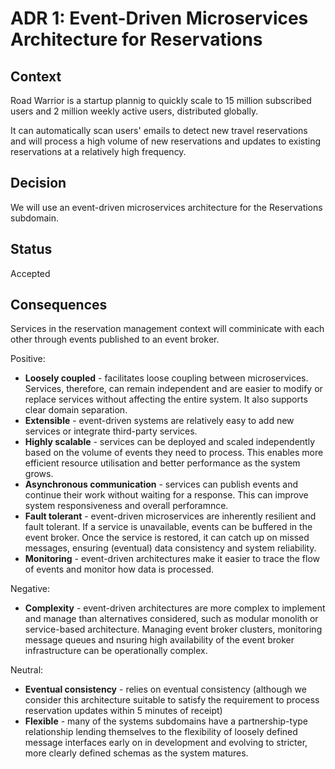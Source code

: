 # ADR 1: Event-Driven Microservices Architecture for Reservations

## Context

Road Warrior is a startup plannig to quickly scale to 15 million subscribed users and 2 million weekly active users, distributed globally.

It can automatically scan users' emails to detect new travel reservations and will process a high volume of new reservations and updates to existing reservations at a relatively high frequency.

## Decision

We will use an event-driven microservices architecture for the Reservations subdomain. 

## Status

Accepted

## Consequences

Services in the reservation management context will comminicate with each other through events published to an event broker.

Positive:

* **Loosely coupled** - facilitates loose coupling between microservices. Services, therefore, can remain independent and are easier to modify or replace services without affecting the entire system. It also supports clear domain separation.
* **Extensible** - event-driven systems are relatively easy to add new services or integrate third-party services.
* **Highly scalable** - services can be deployed and scaled independently based on the volume of events they need to process. This enables more efficient resource utilisation and better performance as the system grows. 
* **Asynchronous communication** - services can publish events and continue their work without waiting for a response. This can improve system responsiveness and overall perforamnce.
* **Fault tolerant** - event-driven microservices are inherently resilient and fault tolerant. If a service is unavailable, events can be buffered in the event broker. Once the service is restored, it can catch up on missed messages, ensuring (eventual) data consistency and system reliability.   
* **Monitoring** - event-driven architectures make it easier to trace the flow of events and monitor how data is processed. 

Negative: 
* **Complexity** - event-driven architectures are more complex to implement and manage than alternatives considered, such as modular monolith or service-based architecture. Managing event broker clusters, monitoring message queues and nsuring high availability of the event broker infrastructure can be operationally complex.

Neutral:

* **Eventual consistency** - relies on eventual consistency (although we consider this architecture suitable to satisfy the requirement to process reservation updates within 5 minutes of receipt)
* **Flexible** - many of the systems subdomains have a partnership-type relationship lending themselves to the flexibility of loosely defined message interfaces early on in development and evolving to stricter, more clearly defined schemas as the system matures.
